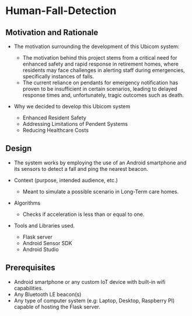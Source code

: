 # Human-Fall-Detection


## Motivation and Rationale

* The motivation surrounding the development of this Ubicom system:
    * The motivation behind this project stems from a critical need for enhanced safety and rapid response in retirement homes, where residents may face challenges in alerting staff during emergencies, specifically instances of falls.
    * The current reliance on pendants for emergency notification has proven to be insufficient in certain scenarios, leading to delayed response times and, unfortunately, tragic outcomes such as death.
      
* Why we decided to develop this Ubicom system
    * Enhanced Resident Safety
    * Addressing Limitations of Pendent Systems
    * Reducing Healthcare Costs
      
## Design

* The system works by employing the use of an Android smartphone and its sensors to detect a fall and ping the nearest beacon.
  
* Context (purpose, intended audience, etc.)
   * Meant to simulate a possible scenario in Long-Term care homes.
     
* Algorithms
   * Checks if acceleration is less than or equal to one.
     
* Tools and Libraries used.
   * Flask server
   * Android Sensor SDK
   * Android Studio
     
## Prerequisites 

* Android smartphone or any custom IoT device with built-in wifi capabilities.
* Any Bluetooth LE beacon(s)
* Any type of computer system (e.g: Laptop, Desktop, Raspberry PI) capable of hosting the Flask server.
  


